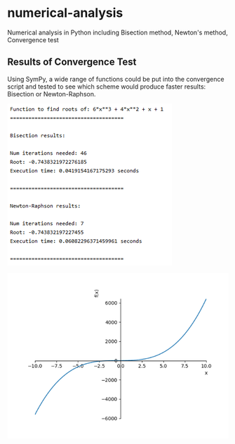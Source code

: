 # numerical-analysis
 Numerical analysis in Python including Bisection method, Newton's method, Convergence test
 
 ## Results of Convergence Test
 Using SymPy, a wide range of functions could be put into the convergence script and tested to see which scheme
 would produce faster results: Bisection or Newton-Raphson.
 
![results](sympy-integration/pics_plots/converge_test_results.png?raw=true)

![plot](sympy-integration/pics_plots/function_plot.png?raw=true)
